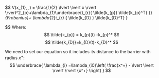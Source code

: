 $$
V(x_{1}, ,) = \frac{1}{2} \lvert \lvert x \rvert  \rvert^2_{p}+\lambda_{1}\underbrace{t_{r}\{  \tilde{k_{p}} \tilde{k_{p}^T} \}}_{Frobenius}+ \lambda_{2}t_{r} \{ \tilde{k_{D} } \tilde{k_{D}^T} \} 

$$
$\text{Where:}$
$$
\tilde{k_{p}} = k_{p}(t) -k_{p}^*
$$
$$
\tilde{k_{D}}=k_{D}(t)-k_{D}^*
$$

We need to set our equation so it includes its distance to the barrier with radius $x^+$:
$$
\underbrace{ \lambda_{i} =\lambda_{i0}\left( \frac{x^+} - \lvert \lvert  \rvert  \rvert {x^+} \right) } 
$$